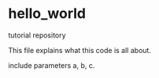 # hello_world
tutorial repository

This file explains what this code is all about.

include parameters a, b, c.

